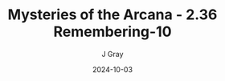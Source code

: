 ---
title: 'Mysteries of the Arcana - 2.36 Remembering-10'
alt: 'Mysteries of the Arcana'
date: '2024-10-03'
author: 'J Gray'
artist: 'Keira'
---